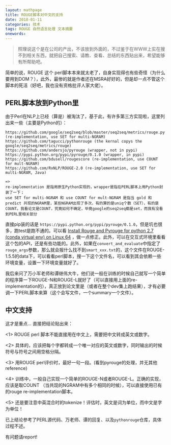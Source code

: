 ```yaml
---
layout: mathpage
title: ROUGE脚本对中文的支持
date: 2018-01-11
categories: 技术 
tags: ROUGE 自然语言处理 文本摘要
onewords: 
---
```

> 照理说这个是在公司的产出，不该放到外面的，不过鉴于在WWW上实在搜不到相关东西，就把自己搜索、请教、查看、总结的东西贴出来，希望能够有所帮助吧。

简单的说，ROUGE 这个 perl脚本本来就太老了，自身实现得也有些奇怪（为什么要用到DOM？），此外，最惨的就是作者还在MSRA好好的，但是却一点不管这个脚本的死活（好吧，我也没有资格批评人家大佬）。

## PERL脚本放到Python里

由于Perl在NLP上已经（算是）被淘汰了，基于此，有许多第三方实现啦，这里列出来一些（主要是Python的）：

```
https://github.com/google/seq2seq/blob/master/seq2seq/metrics/rouge.py  (re-implementation, use SET for multi-NGRAM)
https://github.com/tagucci/pythonrouge (the kernal copys the google/seq2seq/metrics/rouge)
https://github.com/andersjo/pyrouge (wrapper, not in pypi)
https://pypi.python.org/pypi/pyrouge/0.1.0 (wrapper, in pypi)
https://github.com/bdusell/rougescore (re-implementation, use COUNT for mult-NGRAM)
https://github.com/RxNLP/ROUGE-2.0 (re-implementation, use SET for multi-NGRAM, Java)

=> 
re-implementation 是指用原生Python实现的，wrapper是指在PERL脚本上用Python封装了一下；
use SET for multi-NGRAM 和 use COUNT for mult-NGRAM 是指当 gold 和 predict 共现的NGRAM里，某些NGRAM出现了多次，有的算的是uniq个数（SET），有的是COUNT。我看论文是COUNT，究竟如何不确定，毕竟google的seq2seq都是set，而我有没看到PERL里相关部分
```

直接pip装的话是 `https://pypi.python.org/pypi/pyrouge/0.1.0`，但是坑也很多，跑test是跑不通的。可以看 [Install Rouge and Pyrouge for python 2.7 (conda virtual env) on Linux 64](http://blog.csdn.net/jolinxia/article/details/77508435) ，做一点修正。此外，可以在交互式环境里看看这个包的API，还是有些功能的。此外，如果在`convert_and_evaluate`中指定了`rouge_args`参数，那么就会报什么找不到`smart_xxx.txt`的，这个文件在ROUGE-1.5.5的data下，可以看看perl脚本，搜一下这个文件名，可以看到其会依赖一些环境变量，设置一下环境变量就好了。

我后来问了万小军老师和谭继伟大牛，他们说一般在训练的时候自己就写一个简单的程序算一下ROUGE-N和ROUGE-L就好了（可以直接用上面的re-implementation的），真正放到论文里是（或者在整个dev集上跑结果），才有必要调一下PERL脚本来算（这个会写文件，一个summary一个文件）。

## 中文支持

这才是重点... 直接把结论贴出来：

<1> ROUGE perl 脚本不能直接用在中文上，需要把中文转成英文或数字。

<2> 具体的，应该把每个字都转成一个唯一对应的英文或数字，同时输出的时候符号与符号之间用空格分隔。

<3> 用ROUGE perl评价时，最好一句一段。(看到pyrouge的处理，并无其他reference)

<4> 训练中，一般自己实现一个简单的ROUGE-N或者ROUGE-L。正确的实现，应该是取COUNT （当共现的NGRAM中有多个相同的时候），可以直接使用已有的rouge re-implementation脚本。

<5> 还是要注意中英混合时的tokenize！评估时，英文是词为单位，而中文是字为单位！

已上结论参考了PERL源代码、万老师、谭的回复、以及`pythonrouge`仓库，具体过程不述。

有问题请report!
